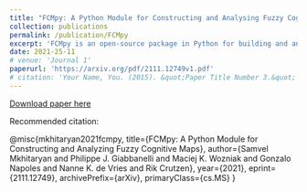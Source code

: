 ```yaml
---
title: "FCMpy: A Python Module for Constructing and Analysing Fuzzy Cognitive Maps"
collection: publications
permalink: /publication/FCMpy
excerpt: 'FCMpy is an open-source package in Python for building and analysing Fuzzy Cognitive Maps. More specifically, the package allows 1) deriving fuzzy causal weights from qualitative data, 2) applying machine learning algorithms (e.g., Nonlinear Hebbian Learning, Active Hebbian Learning, Genetic Algorithms and Deterministic Learning) to adjust the FCM causal weight matrix and to solve classification problems, and 3) implementing scenario analysis by simulating hypothetical interventions.'
date: 2021-25-11
# venue: 'Journal 1'
paperurl: 'https://arxiv.org/pdf/2111.12749v1.pdf'
# citation: 'Your Name, You. (2015). &quot;Paper Title Number 3.&quot; <i>Journal 1</i>. 1(3).'
---
```

<!-- This paper is about the number 3. The number 4 is left for future work. -->

[Download paper here](https://arxiv.org/pdf/2111.12749v1.pdf)

Recommended citation: 

@misc{mkhitaryan2021fcmpy,
      title={FCMpy: A Python Module for Constructing and Analyzing Fuzzy Cognitive Maps}, 
      author={Samvel Mkhitaryan and Philippe J. Giabbanelli and Maciej K. Wozniak and Gonzalo Napoles and Nanne K. de Vries and Rik Crutzen},
      year={2021},
      eprint={2111.12749},
      archivePrefix={arXiv},
      primaryClass={cs.MS}
}